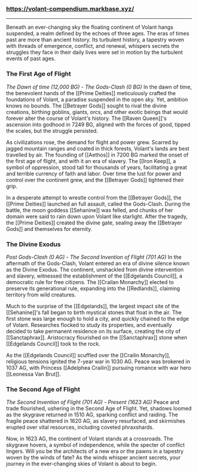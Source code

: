 ### https://volant-compendium.markbase.xyz/
---
Beneath an ever-changing sky the floating continent of Volant hangs suspended, a realm defined by the echoes of three ages. The eras of times past are more than ancient history. Its turbulent history, a tapestry woven with threads of emergence, conflict, and renewal, whispers secrets the struggles they face in their daily lives were set in motion by the turbulent events of past ages. 

### The First Age of Flight 
*The Dawn of time (12,000 BG) - The Gods-Clash (0 BG)*
In the dawn of time, the benevolent hands of the [[Prime Deities]] meticulously crafted the foundations of Volant, a paradise suspended in the open sky. Yet, ambition knows no bounds. The [[Betrayer Gods]] sought to rival the divine creations, birthing goblins, giants, orcs, and other exotic beings that would forever alter the course of Volant's history. The [[Raven Queen]]'s ascension into godhood in 7249 BG, aligned with the forces of good, tipped the scales, but the struggle persisted.

As civilizations rose, the demand for flight and power grew. Scarred by jagged mountain ranges and coated in thick forests, Volant's lands are best travelled by air. The founding of [[Aethos]] in 7200 BG marked the onset of the first age of flight, and with it an era of slavery. The [[Iron Keep]], a symbol of oppression, stood tall for thousands of years, facilitating a great and terrible currency of faith and labor. Over time the lust for power and control over the continent grew, and the [[Betrayer Gods]] tightened their grip.

In a desperate attempt to wrestle control from the [[Betrayer Gods]], the [[Prime Deities]] launched an full assault, called the Gods-Clash. During the battle, the moon goddess [[Sehanine]] was felled, and chunks of her domain were said to rain down upon Volant like starlight. After the tragedy, the [[Prime Deities]] created the divine gate, sealing away the [[Betrayer Gods]] and themselves for eternity. 
### The Divine Exodus 
*Post Gods-Clash (0 AG) - The Second Invention of Flight (701 AG)*
In the aftermath of the Gods-Clash, Volant entered an era of divine silence known as the Divine Exodus. The continent, unshackled from divine intervention and slavery, witnessed the establishment of the [[Edgelands Council]], a democratic rule for free citizens. The [[Crailan Monarchy]] elected to preserve its generational rule, expanding into the [[Redlands]], claiming territory from wild creatures.

Much to the surprise of the [[Edgelands]], the largest impact site of the [[Sehanine]]'s fall began to birth  mystical stones that float in the air. The first stone was large enough to hold a city, and quickly chained to the edge of Volant. Researches flocked to study its properties, and eventually decided to take permanent residence on its surface, creating the city of [[Sanctaphrax]]. Aristocracy flourished on the [[Sanctaphrax]] stone when [[Edgelands Council]] took to the rock.

As the [[Edgelands Council]] scuffled over the [[Crailin Monarchy]], religious tensions ignited the 7-year war in 1030 AG. Peace was brokered in 1037 AG, with Princess [[Adelphea Crailin]] pursuing romance with war hero [[Leonessa Van Brut]].
### The Second Age of Flight
*The Second Invention of Flight (701 AG) - Present (1623 AG)*
Peace and trade flourished, ushering in the Second Age of Flight. Yet, shadows loomed as the skygrave returned in 1510 AG, sparking conflict and raiding. The fragile peace shattered in 1620 AG, as slavery resurfaced, and skirmishes erupted over vital resources, including coveted phraxshards.

Now, in 1623 AG, the continent of Volant stands at a crossroads. The skygrave hovers, a symbol of independence, while the specter of conflict lingers. Will you be the architects of a new era or the pawns in a tapestry woven by the winds of fate? As the winds whisper ancient secrets, your journey in the ever-changing skies of Volant is about to begin.


